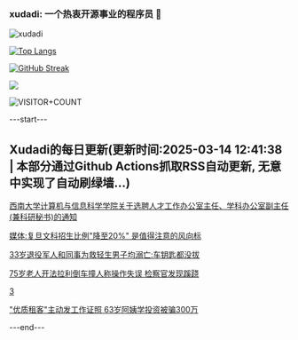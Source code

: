 ### xudadi: 一个热衷开源事业的程序员 👋

![xudadi](https://github-readme-stats-git-masterorgs-github-readme-stats-team.vercel.app/api?username=xudadi)

[![Top Langs](https://github-readme-stats.vercel.app/api/top-langs/?username=xudadi)](https://github.com/anuraghazra/github-readme-stats)

[![GitHub Streak](https://streak-stats.demolab.com?user=xudadi&locale=zh_Hans)](https://git.io/streak-stats)

![](https://raw.githubusercontent.com/xudadi/xudadi/main/assets/github-contribution-grid-snake.svg)

![VISITOR+COUNT](https://komarev.com/ghpvc/?username=xudadi&label=VISITOR+COUNT)


---start---

## Xudadi的每日更新(更新时间:2025-03-14 12:41:38 | 本部分通过Github Actions抓取RSS自动更新, 无意中实现了自动刷绿墙...)

[西南大学计算机与信息科学学院关于选聘人才工作办公室主任、学科办公室副主任(兼科研秘书)的通知](https://www.gongkaoleida.com/article/2321178)

[媒体:复旦文科招生比例"降至20%" 是值得注意的风向标](https://m.163.com/news/article/JQJIKHI20530WJTO.html)

[33岁退役军人和同事为救轻生男子均溺亡:车钥匙都没拔](https://m.163.com/news/article/JQIC5RVO0550B6IS.html)

[75岁老人开法拉利倒车撞人称操作失误 检察官发现蹊跷](https://m.163.com/news/article/JQI07KQJ0514EGPO.html)

[3](https://m.163.com/touch/news/sub/domestic)

["优质租客"主动发工作证照 63岁阿姨学投资被骗300万](https://m.163.com/news/article/JQI2V3QR00019SNS.html)

---end---
